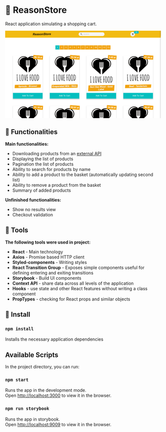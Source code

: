 # :tada: ReasonStore

React application simulating a shopping cart.

<img src="src/assets/images/reasonStore.png">

## :rocket: Functionalities
**Main functionalities:**

* Downloading products from an [external API](https://www.reasonapps.pl/data.json)
* Displaying the list of products
* Pagination the list of products
* Ability to search for products by name
* Ability to add a product to the basket (automatically updating second list)
* Ability to remove a product from the basket
* Summary of added products

**Unfinished functionalities:**
* Show no results view
* Checkout validation

## :wrench: Tools

**The following tools were used in project:**
* **React** - Main technology
* **Axios** - Promise based HTTP client
* **Styled-components** - Writing styles
* **React Transition Group** - Exposes simple components useful for defining entering and exiting transitions
* **Storybook** - Build UI components
* **Context API** - share data across all levels of the application
* **Hooks** - use state and other React features without writing a class component
* **PropTypes** - checking for React props and similar objects

## :construction_worker: Install

### `npm install`

Installs the necessary application dependencies

## Available Scripts

In the project directory, you can run:

### `npm start`

Runs the app in the development mode.<br />
Open [http://localhost:3000](http://localhost:3000) to view it in the browser.

### `npm run storybook`
Runs the app in storybook.<br />
Open [http://localhost:9009](http://localhost:9009) to view it in the browser.

